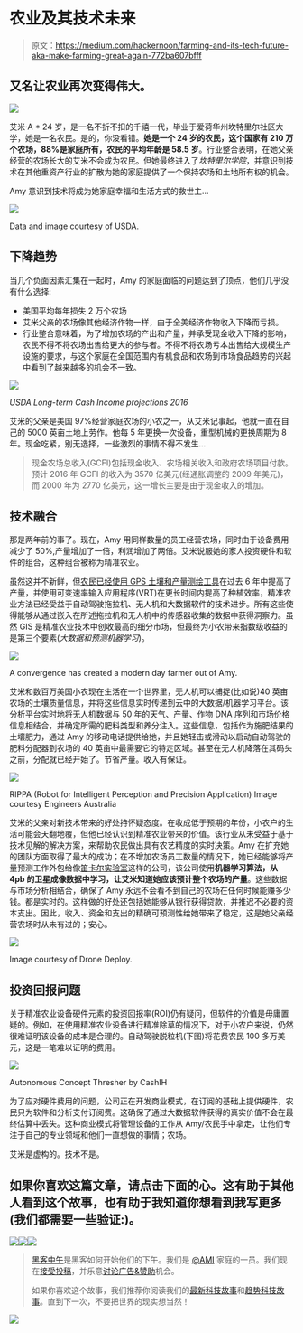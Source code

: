 # 农业及其技术未来

> 原文：<https://medium.com/hackernoon/farming-and-its-tech-future-aka-make-farming-great-again-772ba607bfff>

## 又名让农业再次变得伟大。

![](img/411d2012a52f0023ce46211678429cc1.png)

艾米·A * 24 岁，是一名不折不扣的千禧一代，毕业于爱荷华州坎特里尔社区大学，她是一名农民。是的，你没看错。**她是一个 24 岁的农民，这个国家有 210 万个农场，88%是家庭所有，农民的平均年龄是 58.5 岁**。行业整合表明，在她父亲经营的农场长大的艾米不会成为农民。但她最终进入了*坎特里尔学院*，并意识到技术在其他重资产行业的扩散为她的家庭提供了一个保持农场和土地所有权的机会。

Amy 意识到技术将成为她家庭幸福和生活方式的救世主…

![](img/e97c8b459f442f6fb90ac7a870821a0a.png)

Data and image courtesy of USDA.

## 下降趋势

当几个负面因素汇集在一起时，Amy 的家庭面临的问题达到了顶点，他们几乎没有什么选择:

*   美国平均每年损失 2 万个农场
*   艾米父亲的农场像其他经济作物一样，由于全美经济作物收入下降而亏损。
*   行业整合意味着，为了增加农场的产出和产量，并承受现金收入下降的影响，农民不得不将农场出售给更大的参与者。不得不将农场亏本出售给大规模生产设施的要求，与这个家庭在全国范围内有机食品和农场到市场食品趋势的兴起中看到了越来越多的机会不一致。

![](img/bc6fa55ddb796dafe65a4bf90c255ab9.png)

*USDA Long-term Cash Income projections 2016*

艾米的父亲是美国 97%经营家庭农场的小农之一，从艾米记事起，他就一直在自己的 5000 英亩土地上劳作。他每 5 年更换一次设备，重型机械的更换周期为 8 年。现金吃紧，别无选择，一些激烈的事情不得不发生…

> 现金农场总收入(GCFI)包括现金收入、农场相关收入和政府农场项目付款。预计 2016 年 GCFI 的收入为 3570 亿美元(经通胀调整的 2009 年美元)，而 2000 年为 2770 亿美元，这一增长主要是由于现金收入的增加。

## 技术融合

那是两年前的事了。现在，Amy 用同样数量的员工经营农场，同时由于设备费用减少了 50%,产量增加了一倍，利润增加了两倍。艾米说服她的家人投资硬件和软件的组合，这种组合被称为精准农业。

虽然这并不新鲜，但[农民已经使用 GPS 土壤和产量测绘工具](https://www.ers.usda.gov/amber-waves/2016/december/precision-agriculture-technologies-and-factors-affecting-their-adoption/)在过去 6 年中提高了产量，并使用可变速率输入应用程序(VRT)在更长时间内提高了种植效率，精准农业方法已经受益于自动驾驶拖拉机、无人机和大数据软件的技术进步。所有这些使得能够从通过嵌入在所述拖拉机和无人机中的传感器收集的数据中获得洞察力。虽然 GIS 是精准农业技术中创收最高的细分市场，但最终为小农带来指数级收益的是第三个要素(*大数据和预测机器学习*)。

![](img/e099af66197d9738d30b68db3c0d37bd.png)

A convergence has created a modern day farmer out of Amy.

艾米和数百万美国小农现在生活在一个世界里，无人机可以捕捉(比如说)40 英亩农场的土壤质量信息，并将这些信息实时传递到云中的大数据/机器学习平台。该分析平台实时地将无人机数据与 50 年的天气、产量、作物 DNA 序列和市场价格信息相结合，并确定所需的肥料类型和养分注入。这些信息，包括作为施肥结果的土壤肥力，通过 Amy 的移动电话提供给她，并且她轻击或滑动以启动自动驾驶的肥料分配器到农场的 40 英亩中最需要它的特定区域。甚至在无人机降落在其码头之前，分配就已经开始了。节省产量。收入有保证。

![](img/4478c0fa6388aaee1121cf1b560694d3.png)

RIPPA (Robot for Intelligent Perception and Precision Application) Image courtesy Engineers Australia

艾米的父亲对新技术带来的好处持怀疑态度。在收成低于预期的年份，小农户的生活可能会天翻地覆，但他已经认识到精准农业带来的价值。该行业从未受益于基于技术见解的解决方案，来帮助农民做出具有农艺精度的实时决策。Amy 在扩充她的团队方面取得了最大的成功；在不增加农场员工数量的情况下，她已经能够将产量预测工作外包给像[笛卡尔实验室](http://www.descarteslabs.com/)这样的公司，该公司使用**机器学习算法，从 4pb 的卫星成像数据中学习，让艾米知道她应该预计整个农场的产量**。这些数据与市场分析相结合，确保了 Amy 永远不会看不到自己的农场在任何时候能赚多少钱。都是实时的。这样做的好处还包括她能够从银行获得贷款，并推迟不必要的资本支出。因此，收入、资金和支出的精确可预测性给她带来了稳定，这是她父亲经营农场时从未有过的；安心。

![](img/e630b848927897bf6ace042b82ccdde2.png)

Image courtesy of Drone Deploy.

## 投资回报问题

关于精准农业设备硬件元素的投资回报率(ROI)仍有疑问，但软件的价值是毋庸置疑的。例如，在使用精准农业设备进行精准除草的情况下，对于小农户来说，仍然很难证明该设备的成本是合理的。自动驾驶脱粒机(下图)将花费农民 100 多万美元，这是一笔难以证明的费用。

![](img/6167c5827b3f52cd1f340485ca3f7d0e.png)

Autonomous Concept Thresher by CashIH

为了应对硬件费用的问题，公司正在开发商业模式，在订阅的基础上提供硬件，农民只为软件和分析支付订阅费。这确保了通过大数据软件获得的真实价值不会在最终估算中丢失。这种商业模式将管理设备的工作从 Amy/农民手中拿走，让他们专注于自己的专业领域和他们一直想做的事情；农场。

艾米是虚构的。技术不是。

## 如果你喜欢这篇文章，请点击下面的心。这有助于其他人看到这个故事，也有助于我知道你想看到我写更多(我们都需要一些验证:)。

[![](img/50ef4044ecd4e250b5d50f368b775d38.png)](http://bit.ly/HackernoonFB)[![](img/979d9a46439d5aebbdcdca574e21dc81.png)](https://goo.gl/k7XYbx)[![](img/2930ba6bd2c12218fdbbf7e02c8746ff.png)](https://goo.gl/4ofytp)

> [黑客中午](http://bit.ly/Hackernoon)是黑客如何开始他们的下午。我们是 [@AMI](http://bit.ly/atAMIatAMI) 家庭的一员。我们现在[接受投稿](http://bit.ly/hackernoonsubmission)，并乐意[讨论广告&赞助](mailto:partners@amipublications.com)机会。
> 
> 如果你喜欢这个故事，我们推荐你阅读我们的[最新科技故事](http://bit.ly/hackernoonlatestt)和[趋势科技故事](https://hackernoon.com/trending)。直到下一次，不要把世界的现实想当然！

![](img/be0ca55ba73a573dce11effb2ee80d56.png)